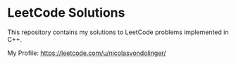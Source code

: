 # LeetCode Solutions

This repository contains my solutions to LeetCode problems implemented in C++. 

My Profile: https://leetcode.com/u/nicolasvondolinger/